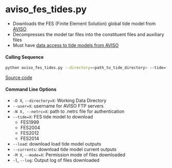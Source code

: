 aviso_fes_tides.py
==================

 - Downloads the FES (Finite Element Solution) global tide model from [AVISO](https://www.aviso.altimetry.fr/data/products/auxiliary-products/global-tide-fes.html)
 - Decompresses the model tar files into the constituent files and auxiliary files
 - Must have [data access to tide models from AVISO](https://www.aviso.altimetry.fr/en/data/data-access.html)

#### Calling Sequence
```bash
python aviso_fes_tides.py --directory=<path_to_tide_directory> --tide=fes2014
```
[Source code](https://github.com/tsutterley/pyTMD/blob/master/scripts/aviso_fes_tides.py)

#### Command Line Options
 - `-D X`, `--directory=X`: Working Data Directory
 - `--user=X`: username for AVISO FTP servers
 - `-N X, --netrc=X`: path to .netrc file for authentication
 - `--tide=X`: FES tide model to download
    * FES1999
    * FES2004
    * FES2012
    * FES2014
 - `--load`: download load tide model outputs
 - `--currents`:  download tide model current outputs
 - `-M X`, `--mode=X`: Permission mode of files downloaded
 - `-l`, `--log`: Output log of files downloaded
